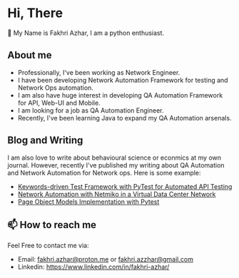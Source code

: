 # Hi, There
👋 My Name is Fakhri Azhar, I am a python enthusiast. 
## About me
- Professionally, I've been working as Network Engineer.
- I have been developing Network Automation Framework for testing and Network Ops automation.
- I am also have huge interest in developing QA Automation Framework for API, Web-UI and Mobile.
- I am looking for a job as QA Automation Engineer.
- Recently, I've been learning Java to expand my QA Automation arsenals.
## Blog and Writing
I am also love to write about behavioural science or econmics at my own journal. However, recently I've published my writing about QA Automation and Network Automation for Network ops. Here is some example:
- [Keywords-driven Test Framework with PyTest for Automated API Testing](https://medium.com/@zeitdeuter/keywords-driven-test-framework-with-pytest-for-automated-api-testing-b8344e9df523)
- [Network Automation with Netmiko in a Virtual Data Center Network](https://medium.com/@zeitdeuter/network-automation-with-netmiko-in-a-virtual-data-center-network-9888dc270d8)
- [Page Object Models Implementation with Pytest](https://medium.com/@zeitdeuter/page-object-models-implementation-with-pytest-b9673744b8c0)
## 📫 How to reach me
Feel Free to contact me via:
- Email: fakhri.azhar@proton.me or fakhri.azzhar@gmail.com
- Linkedin: https://www.linkedin.com/in/fakhri-azhar/
